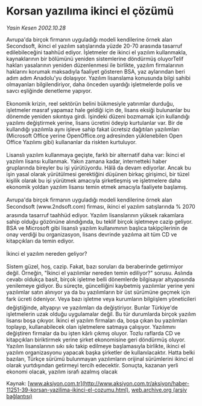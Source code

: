 # Korsan yazılıma ikinci el çözümü

*Yasin Kesen 2002.10.28*

<div class="pNewsDetailMainContent ctx_content" itemprop="articleBody">
 Avrupa'da birçok firmanın uyguladığı modeli kendilerine örnek alan Secondsoft, ikinci el yazılım satışlarında yüzde 20-70 arasında tasarruf edilebileceğini taahhüd ediyor. İşletmeler de ikinci el yazılım kullanmakla, kaynaklarının bir bölümünü yeniden sistemlerine döndürmüş oluyorTelif hakları yasalarının yeniden düzenlenmesi ile birlikte, yazılım firmalarının haklarını korumak maksadıyla faaliyet gösteren BSA, yaz aylarından beri adım adım Anadolu'yu dolaşıyor. Yazılım lisanslama konusunda bilgi sahibi olmayanları bilgilendiriyor, daha önceden uyardığı işletmelerde polis ve savcı eşliğinde denetleme yapıyor.
 <br/>
 <br/>
 Ekonomik krizin, reel sektörün belini bükmesiyle yatırımlar durduğu, işletmeler masraf yapamaz hale geldiği için de, lisans eksiği bulunanlar bu dönemde yeniden sıkıntıya girdi. İşindeki düzeni bozmamak için kullandığı yazılımı değiştirmek yerine, lisans ücretini ödeyip kurtulanlar var. Bir de kullandığı yazılımla aynı işleve sahip fakat ücretsiz dağıtılan yazılımları (Microsoft Office yerine OpenOffice.org adresinden yüklenebilen Open Office Yazılımı gibi) kullananlar da riskten kurtuluyor.
 <br/>
 <br/>
 Lisanslı yazılım kullanmaya geçişte, farklı bir alternatif daha var: İkinci el yazılım lisansı kullanmak. Yakın zamana kadar, internetteki haber gruplarında bireyler bu işi yürütüyordu. Hâlâ da devam ediyorlar. Ancak bu işin yasal olarak yürütülmesi gerektiğini düşünen birkaç girişimci, bir tüzel kişilik olarak bu işi yürütmek amacıyla şirketleşmiş ve işletmelere daha ekonomik yoldan yazılım lisansı temin etmek amacıyla faaliyete başlamış.
 <br/>
 <br/>
 Avrupa'da birçok firmanın uyguladığı modeli kendilerine örnek alan Secondsoft (www.2ndsoft.com) firması, ikinci el yazılım satışlarında % 2070 arasında tasarruf taahhüd ediyor. Yazılım lisanslarının yüksek rakamlara sahip olduğu gözönüne alındığında, bu teklif birçok işletmeye cazip geliyor. BSA ve Microsoft gibi lisanslı yazılım kullanımının başlıca takipçilerinin de onay verdiği bu organizasyon, lisans devrinde yazılıma ait tüm CD ve kitapçıkları da temin ediyor.
 <br/>
 <br/>
 İkinci el yazılım nereden geliyor?
 <br/>
 <br/>
 Sistem güzel, hoş, cazip. Fakat, bazı soruları da beraberinde getirmiyor değil. Örneğin, "İkinci el yazılımlar nereden temin ediliyor?" sorusu. Aslında cevabı oldukça basit, birçok işletme belli dönemlerde bilgisayar altyapısında yenilemeye gidiyor. Bu süreçte, güncelliğini kaybetmiş yazılımlar yerine yeni yazılımlar satın alınıyor ya da bu yazılımların bir üst sürümüne geçmek için fark ücreti ödeniyor. Veya bazı işletme veya kurumların bilgiişlem yöneticileri değiştiğinde, altyapıyı ve yazılımları da değiştiriyor. Bunlar Türkiye'de işletmelerin uzak olduğu uygulamalar değil. Bu tür durumlarda birçok yazılım lisansı boşa çıkıyor. İkinci el yazılım firmaları da, boşa çıkan bu yazılımları toplayıp, kullanabilecek olan işletmelere satmaya çalışıyor. Yazılımını değiştiren firmalar da bu işten kârlı çıkmış oluyor. Tozlu raflarda CD ve kitapçıkları biriktirmek yerine şirket ekonomisine geri döndürmüş oluyor. Yazılım lisanslarının sıkı sıkı takip edilmeye başlamasıyla birlikte, ikinci el yazılım organizasyonu yapacak başka şirketler de kullanılacaktır. Hatta belki bazıları, Türkçe sürümü bulunmayan yazılımların orijinal sürümlerini ikinci el olarak yurtdışından getirmeyi tercih edecektir. Sonuçta, kazanan yerli ekonomi olacak, yazılım israfı azalmış olacak
 <br/>
</div>


Kaynak: [www.aksiyon.com.tr](http://www.aksiyon.com.tr/aksiyon/haber-11251-39-korsan-yazilima-ikinci-el-cozumu.html), [web.archive.org (arşiv bağlantısı)](http://web.archive.org/web/20160113073544/http://www.aksiyon.com.tr/aksiyon/haber-11251-39-korsan-yazilima-ikinci-el-cozumu.html)
